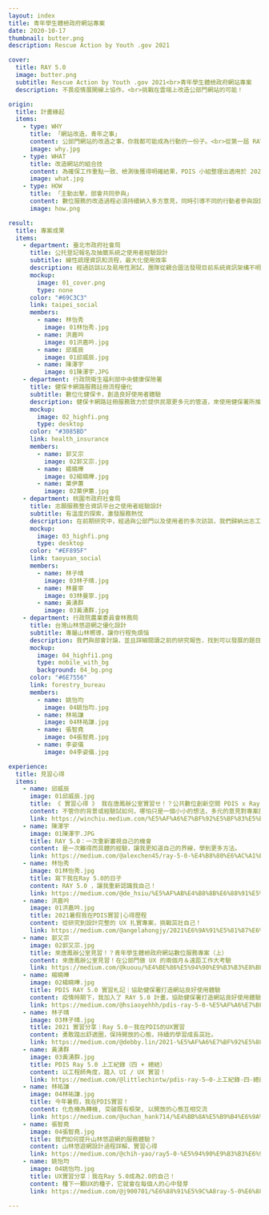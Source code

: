 ```yaml
---
layout: index
title: 青年學生體檢政府網站專案
date: 2020-10-17
thumbnail: butter.png
description: Rescue Action by Youth .gov 2021

cover:
  title: RAY 5.0
  image: butter.png
  subtitle: Rescue Action by Youth .gov 2021<br>青年學生體檢政府網站專案
  description: 不畏疫情展開線上協作，<br>挑戰在雲端上改造公部門網站的可能！

origin:
  title: 計畫緣起
  items:
    - type: WHY
      title: 「網站改造，青年之事」
      content: 公部門網站的改造之事，你我都可能成為行動的一份子。<br>從第一屆 RAY 1.0 的政府網站體檢到 RAY 5.0 網站改造，我們持續地邀請青年學子參與其中，藉由各自的設計、資訊專長，共創公部門網站更好的使用者體驗，以及探索政府網站更多的設計可能。今年的計畫我們邀請了 14 位來自不同大專院校之同學，包含服務設計、介面設計、視覺設計、資訊工程等多元背景人才，與國發會及相關部會協作，為四個公部門網站進行一系列地交流、研究與設計。
      image: why.jpg
    - type: WHAT
      title: 改造網站的組合技
      content: 為確保工作重點一致、檢測後獲得明確結果，PDIS 小組整理出適用於 2021 年 RAY 計畫的使用者體驗「設計六步驟」。在計畫開始時， PDIS 即舉辦說明會，講解此六步驟及執行期程，並確保同學對於訪談、研究有一定掌握度，以奠基後續設計和原型產出的基礎品質。此設計六步驟除了讓同學們明確掌握自身專案進度，也可供往後相關單位參考。
      image: what.jpg
    - type: HOW
      title: 「主動出擊，部會共同參與」
      content: 數位服務的改造過程必須持續納入多方意見，同時引導不同的行動者參與設計行動，例如：對應部會、相關行政單位等利害關係人，這使整個行動能夠兼容實作可行性、合理業務範圍及更多設計可能。<br>因此，在見習過程中，同學們與部會人員共同參與了多場工作坊，透過一系列的設計工具，深入地瞭解服務提供者的想法；同時建立線下的協作模式，邀請部會持續參與設計過程，以確認進度和互相交流。
      image: how.png

result:
  title: 專案成果
  items:
    - department: 臺北市政府社會局
      title: 公托登記報名及抽籤系統之使用者經驗設計
      subtitle: 線性疏理資訊和流程，最大化使用效率
      description: 經過訪談以及易用性測試，團隊從親合圖法發現目前系統資訊架構不明確，使用者蒐集資料的成本大，無法快速瞭解重要訊息和做出決策；同時導致使用者在系統上送出錯誤資料的行為，增加了系統後端的處理成本。團隊改善這些問題，將系統架構重新梳理，設計線性「深度為主」的使用者流程。最終目標是幫助使用者更有效的做到「瞭解公托」、「選擇公托」以及「申請公托」。
      mockup:
        image: 01_cover.png
        type: none
      color: "#69C3C3"
      link: taipei_social
      members:
        - name: 林怡秀
          image: 01林怡秀.jpg
        - name: 洪嘉吟
          image: 01洪嘉吟.jpg
        - name: 邱威辰
          image: 01邱威辰.jpg
        - name: 陳澤宇
          image: 01陳澤宇.JPG
    - department: 行政院衛生福利部中央健康保險署
      title: 健保卡網路服務註冊流程優化
      subtitle: 數位化健保卡，創造良好使用者體驗
      description: 健保卡網路註冊服務致力於提供民眾更多元的管道，來使用健保署所推行的各種數位服務。前期研究發現，部分使用者會在註冊的環節卡關，最後甚至放棄註冊。因此團隊與健保署一同合作並確立目標 ，希望在確保資訊安全的情況下，協助使用者完成註冊。
      mockup:
        image: 02_highfi.png
        type: desktop
      color: "#3085BD"
      link: health_insurance
      members:
        - name: 郭又宗
          image: 02郭又宗.jpg
        - name: 楊曉曄
          image: 02楊曉曄.jpg
        - name: 葉伊蕙
          image: 02葉伊蕙.jpg
    - department: 桃園市政府社會局
      title: 志願服務整合資訊平台之使用者經驗設計
      subtitle: 有溫度的探索，激發服務熱忱
      description: 在前期研究中，經過與公部門以及使用者的多次訪談，我們歸納出志工網的幾點問題，其中包含：媒合功能使用率不高、資訊呈現方式不佳等，最後定義了我們的 Problem Statement 為「該如何讓志工網的操作更加流暢且有溫度，讓無論是有經驗的志工以及一般民眾更願意使用，進而提升志工媒合率」。
      mockup:
        image: 03_highfi.png
        type: desktop
      color: "#EF895F"
      link: taoyuan_social
      members:
        - name: 林子晴
          image: 03林子晴.jpg
        - name: 林曼寧
          image: 03林曼寧.jpg
        - name: 黃湧群
          image: 03黃湧群.jpg
    - department: 行政院農業委員會林務局
      title: 台灣山林悠遊網之優化設計
      subtitle: 專屬山林嚮導，讓你行程免煩惱
      description: 我們與部會討論，並且詳細閱讀之前的研究報告，找到可以發展的題目「未使用過山林悠遊網且非專業」的使用者體驗，於是我們訪談了解使用者會花費較多時間於行程前的籌備，因此，將針對使用者提出一個較為方便的服務，並且部會希望能夠知名度，因此，我們將提供一個Line chatbot，讓使用者能夠有更密切的互動。
      mockup:
        image: 04_highfi1.png
        type: mobile_with_bg
        background: 04_bg.png
      color: "#6E7556"
      link: forestry_bureau
      members:
        - name: 姚怡均
          image: 04姚怡均.jpg
        - name: 林祐謙
          image: 04林祐謙.jpg
        - name: 張智堯
          image: 04張智堯.jpg
        - name: 李姿儀
          image: 04李姿儀.jpg

experience:
  title: 見習心得
  items:
    - name: 邱威辰
      image: 01邱威辰.jpg
      title: 《 實習心得 》 我在唐鳳辦公室實習ㄝ！？公共數位創新空間 PDIS x Ray 5.0 見習計畫（上）
      content: 不管你的背景或經驗試如何，哪怕只是一個小小的想法，多元的意見對專案的執行是絕對有幫助的
      link: https://winchiu.medium.com/%E5%AF%A6%E7%BF%92%E5%BF%83%E5%BE%97-%E6%88%91%E5%9C%A8%E5%94%90%E9%B3%B3%E8%BE%A6%E5%85%AC%E5%AE%A4%E5%AF%A6%E7%BF%92%E3%84%9D-%E5%85%AC%E5%85%B1%E6%95%B8%E4%BD%8D%E5%89%B5%E6%96%B0%E7%A9%BA%E9%96%93-pdis-x-ray-5-0-%E8%A6%8B%E7%BF%92%E8%A8%88%E7%95%AB-%E4%B8%8A-69c5ff8146a0
    - name: 陳澤宇
      image: 01陳澤宇.JPG
      title: RAY 5.0：一次重新審視自己的機會
      content: 是一次難得而具體的經驗，讓我更知道自己的界線，學到更多方法。
      link: https://medium.com/@alexchen45/ray-5-0-%E4%B8%80%E6%AC%A1%E9%87%8D%E6%96%B0%E5%AF%A9%E8%A6%96%E8%87%AA%E5%B7%B1%E7%9A%84%E6%A9%9F%E6%9C%83-fa48693fcd8b
    - name: 林怡秀
      image: 01林怡秀.jpg
      title: 寫下我在Ray 5.0的日子
      content: RAY 5.0 ，讓我重新認識我自己！
      link: https://medium.com/@de_hsiu/%E5%AF%AB%E4%B8%8B%E6%88%91%E5%9C%A8ray-5-0%E7%9A%84%E6%97%A5%E5%AD%90-9605ccb3a018
    - name: 洪嘉吟
      image: 01洪嘉吟.jpg
      title: 2021暑假我在PDIS實習|心得歷程
      content: 從研究到設計完整的 UX 扎實專案，挑戰茁壯自己！
      link: https://medium.com/@angelahongjy/2021%E6%9A%91%E5%81%87%E6%88%91%E5%9C%A8pdis%E5%AF%A6%E7%BF%92-%E5%BF%83%E5%BE%97%E6%AD%B7%E7%A8%8B-40e65923f5a4
    - name: 郭又宗
      image: 02郭又宗.jpg
      title: 來唐鳳辦公室見習！？青年學生體檢政府網站數位服務專案（上）
      content: 來唐鳳辦公室見習！在公部門做 UX 的兩個月＆遠距工作大考驗
      link: https://medium.com/@kuouu/%E4%BE%86%E5%94%90%E9%B3%B3%E8%BE%A6%E5%85%AC%E5%AE%A4%E8%A6%8B%E7%BF%92-%E9%9D%92%E5%B9%B4%E5%AD%B8%E7%94%9F%E9%AB%94%E6%AA%A2%E6%94%BF%E5%BA%9C%E7%B6%B2%E7%AB%99%E6%95%B8%E4%BD%8D%E6%9C%8D%E5%8B%99%E5%B0%88%E6%A1%88-%E4%B8%8A-a04805ee37f5
    - name: 楊曉曄
      image: 02楊曉曄.jpg
      title: PDIS RAY 5.0 實習札記｜協助健保署打造網站良好使用體驗
      content: 疫情時期下，我加入了 RAY 5.0 計畫，協助健保署打造網站良好使用體驗，度過忙碌又充實的夏天。
      link: https://medium.com/@hsiaoyehhh/pdis-ray-5-0-%E5%AF%A6%E7%BF%92%E6%9C%AD%E8%A8%98-%E5%8D%94%E5%8A%A9%E5%81%A5%E4%BF%9D%E7%BD%B2%E6%89%93%E9%80%A0%E7%B6%B2%E7%AB%99%E8%89%AF%E5%A5%BD%E4%BD%BF%E7%94%A8%E9%AB%94%E9%A9%97-806ed1794d26
    - name: 林子晴
      image: 03林子晴.jpg
      title: 2021 實習分享｜Ray 5.0－我在PDIS的UX實習
      content: 勇敢踏出舒適圈，保持開放的心態，持續的學習成長茁壯。
      link: https://medium.com/@debby.lin/2021-%E5%AF%A6%E7%BF%92%E5%88%86%E4%BA%AB-ray-5-0-%E6%88%91%E5%9C%A8pdis%E7%9A%84ux%E5%AF%A6%E7%BF%92-c660b9a9c2bb
    - name: 黃湧群
      image: 03黃湧群.jpg
      title: PDIS Ray 5.0 上工紀錄（四 + 總結）
      content: 以工程師角度，踏入 UI / UX 實習！
      link: https://medium.com/@littlechintw/pdis-ray-5–0-上工紀錄-四-總結-653b3278b0a0
    - name: 林祐謙
      image: 04林祐謙.jpg
      title: 今年暑假，我在PDIS實習！
      content: 化危機為轉機, 突破既有框架, 以開放的心態互相交流
      link: https://medium.com/@uchan_hank714/%E4%BB%8A%E5%B9%B4%E6%9A%91%E5%81%87-%E6%88%91%E5%9C%A8pdis%E5%AF%A6%E7%BF%92-fc48d09647d3
    - name: 張智堯
      image: 04張智堯.jpg
      title: 我們如何提升山林悠遊網的服務體驗？
      content: 山林悠遊網設計過程詳解、實習心得
      link: https://medium.com/@chih-yao/ray5-0-%E5%94%90%E9%B3%B3%E6%94%BF%E5%A7%94%E8%BE%A6%E5%85%AC%E5%AE%A4%E5%AF%A6%E7%BF%92%E7%B4%80%E9%8C%84-4eb6fbf0d7f
    - name: 姚怡均
      image: 04姚怡均.jpg
      title: UX實習分享｜我在Ray 5.0成為2.0的自己！
      content: 種下一顆UX的種子，它就會在每個人的心中發芽
      link: https://medium.com/@j900701/%E6%88%91%E5%9C%A8ray-5-0%E6%88%90%E7%82%BA2-0%E7%9A%84%E8%87%AA%E5%B7%B1-4a61a127f592

---
```

